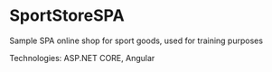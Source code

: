 # SportStoreSPA

Sample SPA online shop for sport goods, used for training purposes

Technologies: ASP.NET CORE, Angular
